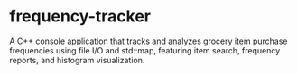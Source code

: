 # frequency-tracker
A C++ console application that tracks and analyzes grocery item purchase frequencies using file I/O and std::map, featuring item search, frequency reports, and histogram visualization.

